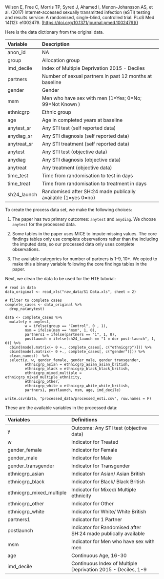 Wilson E, Free C, Morris TP, Syred J, Ahamed I, Menon-Johansson AS, et
al. (2017) Internet-accessed sexually transmitted infection (eSTI)
testing and results service: A randomised, single-blind, controlled
trial. PLoS Med 14(12): e1002479.
[https://doi.org/10.1371/journal.pmed.1002479]()

Here is the data dictionary from the original data.

<table>
<thead>
<tr class="header">
<th style="text-align: left;">Variable</th>
<th style="text-align: left;">Description</th>
</tr>
</thead>
<tbody>
<tr class="odd">
<td style="text-align: left;">anon_id</td>
<td style="text-align: left;">NA</td>
</tr>
<tr class="even">
<td style="text-align: left;">group</td>
<td style="text-align: left;">Allocation group</td>
</tr>
<tr class="odd">
<td style="text-align: left;">imd_decile</td>
<td style="text-align: left;">Index of Multiple Deprivation 2015 - Deciles</td>
</tr>
<tr class="even">
<td style="text-align: left;">partners</td>
<td style="text-align: left;">Number of sexual partners in past 12 months at baseline</td>
</tr>
<tr class="odd">
<td style="text-align: left;">gender</td>
<td style="text-align: left;">Gender</td>
</tr>
<tr class="even">
<td style="text-align: left;">msm</td>
<td style="text-align: left;">Men who have sex with men (1=Yes; 0=No; 99=Not Known )</td>
</tr>
<tr class="odd">
<td style="text-align: left;">ethnicgrp</td>
<td style="text-align: left;">Ethnic group</td>
</tr>
<tr class="even">
<td style="text-align: left;">age</td>
<td style="text-align: left;">Age in completed years at baseline</td>
</tr>
<tr class="odd">
<td style="text-align: left;">anytest_sr</td>
<td style="text-align: left;">Any STI test (self reported data)</td>
</tr>
<tr class="even">
<td style="text-align: left;">anydiag_sr</td>
<td style="text-align: left;">Any STI diagnosis (self reported data)</td>
</tr>
<tr class="odd">
<td style="text-align: left;">anytreat_sr</td>
<td style="text-align: left;">Any STI treatment (self reported data)</td>
</tr>
<tr class="even">
<td style="text-align: left;">anytest</td>
<td style="text-align: left;">Any STI test (objective data)</td>
</tr>
<tr class="odd">
<td style="text-align: left;">anydiag</td>
<td style="text-align: left;">Any STI diagnosis (objective data)</td>
</tr>
<tr class="even">
<td style="text-align: left;">anytreat</td>
<td style="text-align: left;">Any treatment (objective data)</td>
</tr>
<tr class="odd">
<td style="text-align: left;">time_test</td>
<td style="text-align: left;">Time from randomisation to test in days</td>
</tr>
<tr class="even">
<td style="text-align: left;">time_treat</td>
<td style="text-align: left;">Time from randomisation to treatment in days</td>
</tr>
<tr class="odd">
<td style="text-align: left;">sh24_launch</td>
<td style="text-align: left;">Randomised after SH:24 made publically available (1=yes 0=no)</td>
</tr>
</tbody>
</table>

To create the process data set, we make the following choices:

1.  The paper has two primary outcomes: `anytest` and `anydiag`. We
    choose `anytest` for the processed data.

2.  Some tables in the paper uses MICE to impute missing values. The
    core findings tables only use complete observations rather than the
    including the imputed data, so our processed data only uses complete
    observations.

3.  The available categories for number of partners is 1-9, 10+. We
    opted to make this a binary variable following the core findings
    tables in the paper.

Next, we clean the data to be used for the HTE tutorial:

    # read in data
    data_original <- read_xls("raw_data/S1 Data.xls", sheet = 2) 

    # filter to complete cases
    complete_cases <- data_original %>% 
      drop_na(anytest) 

    data <- complete_cases %>%
      mutate(y = anytest,
             w = ifelse(group == "Control", 0 , 1), 
             msm = ifelse(msm == "msm", 1, 0), 
             partners1 = ifelse(partners == "1", 1, 0), 
             postlaunch = ifelse(sh24_launch == "1 = dor post-launch", 1, 0)) %>%
      cbind(model.matrix(~ 0 +., complete_cases[, c("ethnicgrp")])) %>%
      cbind(model.matrix(~ 0 +., complete_cases[, c("gender")])) %>%
      clean_names()  %>%
      select(y, w, gender_female, gender_male, gender_transgender, 
             ethnicgrp_asian = ethnicgrp_asian_asian_british, 
             ethnicgrp_black = ethnicgrp_black_black_british, 
             ethnicgrp_mixed_multiple = ethnicgrp_mixed_multiple_ethnicity, 
             ethnicgrp_other, 
             ethnicgrp_white = ethnicgrp_white_white_british, 
             partners1, postlaunch, msm, age, imd_decile)

    write.csv(data, "processed_data/processed_esti.csv", row.names = F)

These are the available variables in the processed data:

<table>
<thead>
<tr class="header">
<th style="text-align: left;">Variables</th>
<th style="text-align: left;">Definitions</th>
</tr>
</thead>
<tbody>
<tr class="odd">
<td style="text-align: left;">y</td>
<td style="text-align: left;">Outcome: Any STI test (objective data)</td>
</tr>
<tr class="even">
<td style="text-align: left;">w</td>
<td style="text-align: left;">Indicator for Treated</td>
</tr>
<tr class="odd">
<td style="text-align: left;">gender_female</td>
<td style="text-align: left;">Indicator for Female</td>
</tr>
<tr class="even">
<td style="text-align: left;">gender_male</td>
<td style="text-align: left;">Indicator for Male</td>
</tr>
<tr class="odd">
<td style="text-align: left;">gender_transgender</td>
<td style="text-align: left;">Indicator for Transgender</td>
</tr>
<tr class="even">
<td style="text-align: left;">ethnicgrp_asian</td>
<td style="text-align: left;">Indicator for Asian/ Asian British</td>
</tr>
<tr class="odd">
<td style="text-align: left;">ethnicgrp_black</td>
<td style="text-align: left;">Indicator for Black/ Black British</td>
</tr>
<tr class="even">
<td style="text-align: left;">ethnicgrp_mixed_multiple</td>
<td style="text-align: left;">Indicator for Mixed/ Multiple ethnicity</td>
</tr>
<tr class="odd">
<td style="text-align: left;">ethnicgrp_other</td>
<td style="text-align: left;">Indicator for Other</td>
</tr>
<tr class="even">
<td style="text-align: left;">ethnicgrp_white</td>
<td style="text-align: left;">Indicator for White/ White British</td>
</tr>
<tr class="odd">
<td style="text-align: left;">partners1</td>
<td style="text-align: left;">Indicator for 1 Partner</td>
</tr>
<tr class="even">
<td style="text-align: left;">postlaunch</td>
<td style="text-align: left;">Indicator for Randomised after SH:24 made publically available</td>
</tr>
<tr class="odd">
<td style="text-align: left;">msm</td>
<td style="text-align: left;">Indicator for Men who have sex with men</td>
</tr>
<tr class="even">
<td style="text-align: left;">age</td>
<td style="text-align: left;">Continuous Age, 16-30</td>
</tr>
<tr class="odd">
<td style="text-align: left;">imd_decile</td>
<td style="text-align: left;">Continuous Index of Multiple Deprivation 2015 - Deciles, 1-9</td>
</tr>
</tbody>
</table>
